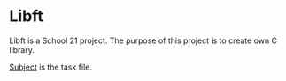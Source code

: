 # Libft
Libft is a School 21 project. The purpose of this project is to create own C library.

[Subject](libft.en.subject.pdf) is the task file.
